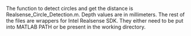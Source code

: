 The function to detect circles and get the distance is Realsense_Circle_Detection.m. 
Depth values are in millimeters. The rest of the files are wrappers for Intel Realsense SDK. 
They either need to be put into MATLAB PATH or be present in the working directory.
